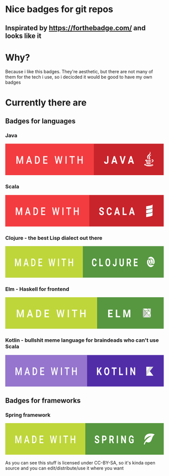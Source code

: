 # Nice badges for git repos
## Inspirated by https://forthebadge.com/ and looks like it

# Why?
Because i like this badges. They're aesthetic, but there are not many of them for the tech i use, so i decicded it would be good to have my own badges

# Currently there are
## Badges for languages
### Java
<img src="https://raw.githubusercontent.com/schvabodka-man/Custom-Badges/master/Languages/Java/png/Java%20xxxhdpi.png" width="600" height="100">

### Scala 
<img src="https://raw.githubusercontent.com/schvabodka-man/Custom-Badges/master/Languages/Scala/png/Scala%20xxxhdpi.png" width="600" height="100">

### Clojure - the best Lisp dialect out there
<img src="https://raw.githubusercontent.com/schvabodka-man/Custom-Badges/master/Languages/Clojure/png/Clojure%20xxxhdpi.png" width="600" height="100">

### Elm - Haskell for frontend
<img src="https://raw.githubusercontent.com/schvabodka-man/Custom-Badges/master/Languages/Elm/png/Elm%20xxxhdpi.png" width="600" height="100">

### Kotlin - bullshit meme language for braindeads who can't use Scala
<img src="https://raw.githubusercontent.com/schvabodka-man/Custom-Badges/master/Languages/Kotlin/png/Kotlin%20xxxhdpi.png" width="600" height="100">

## Badges for frameworks
### Spring framework
<img src="https://raw.githubusercontent.com/schvabodka-man/Custom-Badges/master/Frameworks/png/Spring%20xxxhdpi.png" width="600" height="100">

As you can see this stuff is licensed under CC-BY-SA, so it's kinda open source and you can edit/distribute/use it where you want
